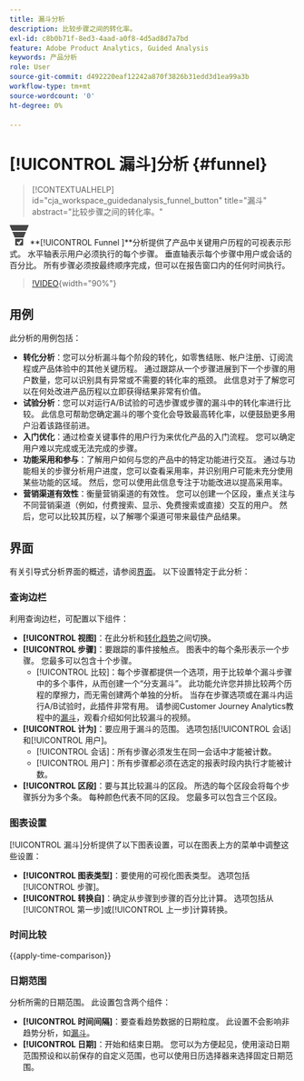 ```yaml
---
title: 漏斗分析
description: 比较步骤之间的转化率。
exl-id: c8b0b71f-8ed3-4aad-a0f8-4d5ad8d7a7bd
feature: Adobe Product Analytics, Guided Analysis
keywords: 产品分析
role: User
source-git-commit: d492220eaf12242a870f3826b31edd3d1ea99a3b
workflow-type: tm+mt
source-wordcount: '0'
ht-degree: 0%

---
```


# [!UICONTROL 漏斗]分析 {#funnel}

<!-- markdownlint-disable MD034 -->

>[!CONTEXTUALHELP]
>id="cja_workspace_guidedanalysis_funnel_button"
>title="漏斗"
>abstract="比较步骤之间的转化率。"

<!-- markdownlint-enable MD034 -->

![ConversionFunnel](/help/assets/icons/ConversionFunnel.svg)**[!UICONTROL Funnel ]**分析提供了产品中关键用户历程的可视表示形式。 水平轴表示用户必须执行的每个步骤。 垂直轴表示每个步骤中用户或会话的百分比。 所有步骤必须按最终顺序完成，但可以在报告窗口内的任何时间执行。

>[!VIDEO](https://video.tv.adobe.com/v/3421663/?learn=on){width="90%"}

## 用例

此分析的用例包括：

* **转化分析**：您可以分析漏斗每个阶段的转化，如零售结账、帐户注册、订阅流程或产品体验中的其他关键历程。 通过跟踪从一个步骤进展到下一个步骤的用户数量，您可以识别具有异常或不需要的转化率的瓶颈。 此信息对于了解您可以在何处改进产品历程以立即获得结果非常有价值。
* **试验分析**：您可以对运行A/B试验的可选步骤或步骤的漏斗中的转化率进行比较。 此信息可帮助您确定漏斗的哪个变化会导致最高转化率，以便鼓励更多用户沿着该路径前进。
* **入门优化**：通过检查关键事件的用户行为来优化产品的入门流程。 您可以确定用户难以完成或无法完成的步骤。
* **功能采用和参与**：了解用户如何与您的产品中的特定功能进行交互。 通过与功能相关的步骤分析用户进度，您可以查看采用率，并识别用户可能未充分使用某些功能的区域。 然后，您可以使用此信息专注于功能改进以提高采用率。
* **营销渠道有效性**：衡量营销渠道的有效性。 您可以创建一个区段，重点关注与不同营销渠道（例如，付费搜索、显示、免费搜索或直接）交互的用户。 然后，您可以比较其历程，以了解哪个渠道可带来最佳产品结果。

## 界面

有关引导式分析界面的概述，请参阅[界面](../overview.md#interface)。 以下设置特定于此分析：

### 查询边栏

利用查询边栏，可配置以下组件：

* **[!UICONTROL 视图]**：在此分析和[转化趋势](conversion-trends.md)之间切换。
* **[!UICONTROL 步骤]**：要跟踪的事件接触点。 图表中的每个条形表示一个步骤。 您最多可以包含十个步骤。
   * [!UICONTROL 比较]：每个步骤都提供一个选项，用于比较单个漏斗步骤中的多个事件，从而创建一个“分支漏斗”。 此功能允许您并排比较两个历程的摩擦力，而无需创建两个单独的分析。 当存在步骤选项或在漏斗内运行A/B试验时，此插件非常有用。 请参阅Customer Journey Analytics教程中的[漏斗](https://experienceleague.adobe.com/en/docs/customer-journey-analytics-learn/tutorials/guided-analysis/funnel)，观看介绍如何比较漏斗的视频。
* **[!UICONTROL 计为]**：要应用于漏斗的范围。 选项包括[!UICONTROL 会话]和[!UICONTROL 用户]。
   * [!UICONTROL 会话]：所有步骤必须发生在同一会话中才能被计数。
   * [!UICONTROL 用户]：所有步骤都必须在选定的报表时段内执行才能被计数。
* **[!UICONTROL 区段]**：要与其比较漏斗的区段。 所选的每个区段会将每个步骤拆分为多个条。 每种颜色代表不同的区段。 您最多可以包含三个区段。

### 图表设置

[!UICONTROL 漏斗]分析提供了以下图表设置，可以在图表上方的菜单中调整这些设置：

* **[!UICONTROL 图表类型]**：要使用的可视化图表类型。 选项包括[!UICONTROL 步骤]。
* **[!UICONTROL 转换自]**：确定从步骤到步骤的百分比计算。 选项包括从[!UICONTROL 第一步]或[!UICONTROL 上一步]计算转换。

### 时间比较

{{apply-time-comparison}}



### 日期范围

分析所需的日期范围。 此设置包含两个组件：

* **[!UICONTROL 时间间隔]**：要查看趋势数据的日期粒度。 此设置不会影响非趋势分析，如[漏斗](funnel.md)。
* **[!UICONTROL 日期]**：开始和结束日期。 您可以为方便起见，使用滚动日期范围预设和以前保存的自定义范围，也可以使用日历选择器来选择固定日期范围。

<!--
## Example

See below for an example of the analysis.

![Funnel time compare](../assets/funnel-compare.png)

-->
